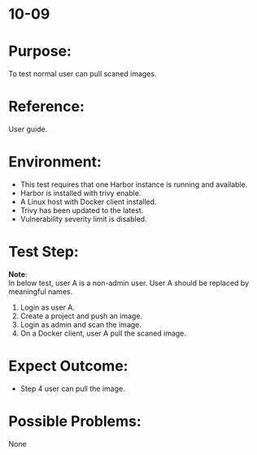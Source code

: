 10-09  
=======
# Purpose:
To test normal user can pull scaned images.  

# Reference:
User guide.  

# Environment:
* This test requires that one Harbor instance is running and available.  
* Harbor is installed with trivy enable.  
* A Linux host with Docker client installed.  
* Trivy has been updated to the latest.  
* Vulnerability severity limit is disabled.  

# Test Step:
**Note**:  
In below test, user A is a non-admin user. User A should be replaced by meaningful names.  

1. Login as user A. 
2. Create a project and push an image. 
3. Login as admin and scan the image.  
4. On a Docker client, user A pull the scaned image.  

# Expect Outcome:
* Step 4 user can pull the image.  

# Possible Problems:
None
